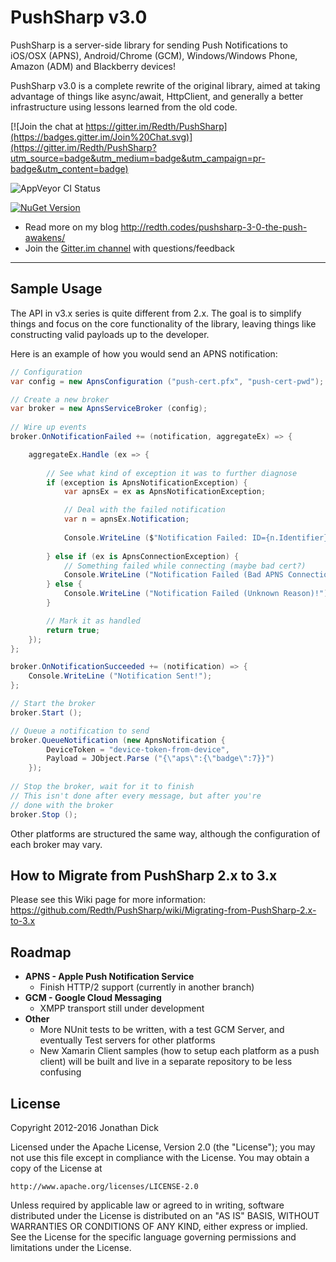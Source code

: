 PushSharp v3.0
==============

PushSharp is a server-side library for sending Push Notifications to iOS/OSX (APNS), Android/Chrome (GCM), Windows/Windows Phone, Amazon (ADM) and Blackberry devices!

PushSharp v3.0 is a complete rewrite of the original library, aimed at taking advantage of things like async/await, HttpClient, and generally a better infrastructure using lessons learned from the old code.

[![Join the chat at https://gitter.im/Redth/PushSharp](https://badges.gitter.im/Join%20Chat.svg)](https://gitter.im/Redth/PushSharp?utm_source=badge&utm_medium=badge&utm_campaign=pr-badge&utm_content=badge)

![AppVeyor CI Status](https://ci.appveyor.com/api/projects/status/github/Redth/PushSharp?branch=3.0-dev&svg=true)

[![NuGet Version](https://badge.fury.io/nu/PushSharp.svg)](https://badge.fury.io/nu/PushSharp)

 - Read more on my blog http://redth.codes/pushsharp-3-0-the-push-awakens/
 - Join the [Gitter.im channel](https://gitter.im/Redth/PushSharp) with questions/feedback

---

## Sample Usage

The API in v3.x series is quite different from 2.x.  The goal is to simplify things and focus on the core functionality of the library, leaving things like constructing valid payloads up to the developer.

Here is an example of how you would send an APNS notification:
```csharp
// Configuration
var config = new ApnsConfiguration ("push-cert.pfx", "push-cert-pwd");

// Create a new broker
var broker = new ApnsServiceBroker (config);
    
// Wire up events
broker.OnNotificationFailed += (notification, aggregateEx) => {

	aggregateEx.Handle (ex => {
	
		// See what kind of exception it was to further diagnose
		if (exception is ApnsNotificationException) {
			var apnsEx = ex as ApnsNotificationException;

			// Deal with the failed notification
			var n = apnsEx.Notification;
		
			Console.WriteLine ($"Notification Failed: ID={n.Identifier}, Code={apnsEx.ErrorStatusCode}");
	
		} else if (ex is ApnsConnectionException) {
			// Something failed while connecting (maybe bad cert?)
			Console.WriteLine ("Notification Failed (Bad APNS Connection)!");
		} else {
			Console.WriteLine ("Notification Failed (Unknown Reason)!");
		}

		// Mark it as handled
		return true;
	});
};

broker.OnNotificationSucceeded += (notification) => {
	Console.WriteLine ("Notification Sent!");
};

// Start the broker
broker.Start ();

// Queue a notification to send
broker.QueueNotification (new ApnsNotification {
		DeviceToken = "device-token-from-device",
		Payload = JObject.Parse ("{\"aps\":{\"badge\":7}}")
	});
   
// Stop the broker, wait for it to finish   
// This isn't done after every message, but after you're
// done with the broker
broker.Stop ();
```

Other platforms are structured the same way, although the configuration of each broker may vary.



## How to Migrate from PushSharp 2.x to 3.x

Please see this Wiki page for more information: https://github.com/Redth/PushSharp/wiki/Migrating-from-PushSharp-2.x-to-3.x


## Roadmap

 - **APNS - Apple Push Notification Service** 
   - Finish HTTP/2 support (currently in another branch)
 - **GCM - Google Cloud Messaging** 
   - XMPP transport still under development
 - **Other**
   - More NUnit tests to be written, with a test GCM Server, and eventually Test servers for other platforms
   - New Xamarin Client samples (how to setup each platform as a push client) will be built and live in a separate repository to be less confusing
   

License
-------
Copyright 2012-2016 Jonathan Dick

Licensed under the Apache License, Version 2.0 (the "License");
you may not use this file except in compliance with the License.
You may obtain a copy of the License at

    http://www.apache.org/licenses/LICENSE-2.0

Unless required by applicable law or agreed to in writing, software
distributed under the License is distributed on an "AS IS" BASIS,
WITHOUT WARRANTIES OR CONDITIONS OF ANY KIND, either express or implied.
See the License for the specific language governing permissions and
limitations under the License.
